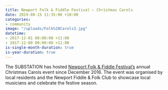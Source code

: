 ```yaml
---
title: Newport Folk & Fiddle Festival – Christmas Carols
date: 2019-08-15 11:35:00 +10:00
categories:
- community
image: "/uploads/Folk%20Carols3.jpg"
datetime:
- 2017-12-01 00:00:00 +11:00
- 2017-12-08 00:00:00 +11:00
is-single-month-duration: true
is-year-duration: true
---
```


The SUBSTATION has hosted [Newport Folk & Fiddle Festival’s](https://www.nffc.org.au/) annual Christmas Carols event since December 2016. The event was organised by local residents and the Newport Fiddle & Folk Club to showcase local musicians and celebrate the festive season. 